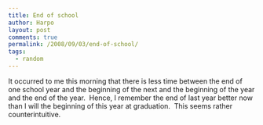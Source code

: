 ```yaml
---
title: End of school
author: Harpo
layout: post
comments: true
permalink: /2008/09/03/end-of-school/
tags:
  - random
---
```

It occurred to me this morning that there is less time between the end of one school year and the beginning of the next and the beginning of the year and the end of the year.  Hence, I remember the end of last year better now than I will the beginning of this year at graduation.  This seems rather counterintuitive.